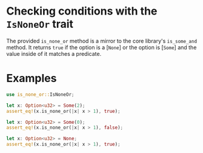 # Checking conditions with the `IsNoneOr` trait

The provided `is_none_or` method is a mirror to the core library's `is_some_and` method.
It returns `true` if the option is a [`None`] or the option is [`Some`] and the value
inside of it matches a predicate.

# Examples

```rs
use is_none_or::IsNoneOr;

let x: Option<u32> = Some(2);
assert_eq!(x.is_none_or(|x| x > 1), true);

let x: Option<u32> = Some(0);
assert_eq!(x.is_none_or(|x| x > 1), false);

let x: Option<u32> = None;
assert_eq!(x.is_none_or(|x| x > 1), true);
```
